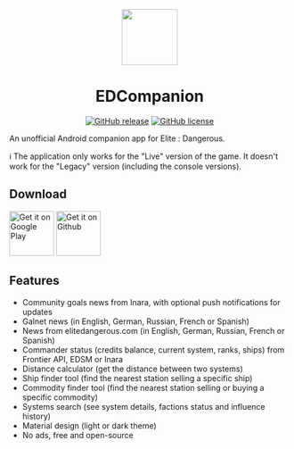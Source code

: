<div align="center">

<image src="app/src/main/ic_launcher-web.png" height="100">

# EDCompanion

[![GitHub release](https://img.shields.io/github/release/corenting/EDCompanion.svg)](https://github.com/corenting/EDCompanion/releases)
[![GitHub license](https://img.shields.io/github/license/corenting/EDCompanion.svg)](https://github.com/corenting/EDCompanion/blob/master/LICENSE)

</div>

An unofficial Android companion app for Elite : Dangerous.

ℹ️ The application only works for the "Live" version of the game. It doesn't work for the "Legacy" version (including the console versions).

## Download

[<img src="https://play.google.com/intl/en_us/badges/images/generic/en-play-badge.png"
     alt="Get it on Google Play"
     height="80">](https://play.google.com/store/apps/details?id=fr.corenting.edcompanionc&utm_source=github_readme)
[<img src="https://i.ibb.co/q0mdc4Z/get-it-on-github.png"
     alt="Get it on Github"
     height="80">](https://github.com/corenting/EDCompanion/releases/latest)

## Features

- Community goals news from Inara, with optional push notifications for updates
- Galnet news (in English, German, Russian, French or Spanish)
- News from elitedangerous.com (in English, German, Russian, French or Spanish)
- Commander status (credits balance, current system, ranks, ships) from Frontier API, EDSM or Inara
- Distance calculator (get the distance between two systems)
- Ship finder tool (find the nearest station selling a specific ship)
- Commodity finder tool (find the nearest station selling or buying a specific commodity)
- Systems search (see system details, factions status and influence history)
- Material design (light or dark theme)
- No ads, free and open-source
